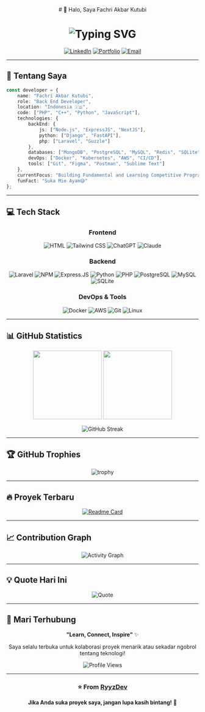 <div align="center">
# 👋 Halo, Saya Fachri Akbar Kutubi
</div>

<div align="center">
  <h1 align="center">
  <img src="https://readme-typing-svg.demolab.com?font=Arial&weight=500&size=30&duration=3000&pause=500&color=5DA1F7&center=true&width=435&lines=Back+End+Developer;Problem+Solver;Tech+Enthusiast;Always+Learning+New+Things" alt="Typing SVG" />
</h1>
  
  [![LinkedIn](https://img.shields.io/badge/LinkedIn-0077B5?style=for-the-badge&logo=linkedin&logoColor=white)](https://www.linkedin.com/in/fachri-akbar-kutubi-b4b89a310/)
  [![Portfolio](https://img.shields.io/badge/Portfolio-FF5722?style=for-the-badge&logo=todoist&logoColor=white)](https://fachryyz.com)
  [![Email](https://img.shields.io/badge/Email-D14836?style=for-the-badge&logo=gmail&logoColor=white)](mailto:fachriakbarkutubi@gmail.com)
  
</div>

---

## 🚀 Tentang Saya

```typescript
const developer = {
    name: "Fachri Akbar Kutubi",
    role: "Back End Developer",
    location: "Indonesia 🇮🇩",
    code: ["PHP", "C++", "Python", "JavaScript"],
    technologies: {
        backEnd: {
            js: ["Node.js", "ExpressJS", "NextJS"],
            python: ["Django", "FastAPI"],
            php: ["Laravel", "Guzzle"]
        },
        databases: ["MongoDB", "PostgreSQL", "MySQL", "Redis", "SQLite"],
        devOps: ["Docker", "Kubernetes", "AWS", "CI/CD"],
        tools: ["Git", "Figma", "Postman", "Sublime Text"]
    },
    currentFocus: "Building Fundamental and Learning Competitive Programing",
    funFact: "Suka Mie Ayam😅"
};
```

---

## 💻 Tech Stack

<div align="center">

### Frontend
![HTML](https://img.shields.io/badge/HTML5-E34F26?style=for-the-badge&logo=html5&logoColor=white)
![Tailwind CSS](https://img.shields.io/badge/Tailwind_CSS-38B2AC?style=for-the-badge&logo=tailwind-css&logoColor=white)
![ChatGPT](https://img.shields.io/badge/ChatGPT-74aa9c?style=for-the-badge&logo=openai&logoColor=white)
![Claude](https://img.shields.io/badge/Claude-D97757?style=for-the-badge&logo=claude&logoColor=white)


### Backend
![Laravel](https://img.shields.io/badge/Laravel-FF2D20?style=for-the-badge&logo=laravel&logoColor=white)
![NPM](https://img.shields.io/badge/npm-CB3837?style=for-the-badge&logo=npm&logoColor=white)
![Express.JS](https://img.shields.io/badge/Express.js-000000?style=for-the-badge&logo=express&logoColor=white)
![Python](https://img.shields.io/badge/Python-3776AB?style=for-the-badge&logo=python&logoColor=white)
![PHP](https://img.shields.io/badge/PHP-777BB4?style=for-the-badge&logo=php&logoColor=white)
![PostgreSQL](https://img.shields.io/badge/PostgreSQL-316192?style=for-the-badge&logo=postgresql&logoColor=white)
![MySQL](https://img.shields.io/badge/MySQL-005C84?style=for-the-badge&logo=mysql&logoColor=white)
![SQLite](https://img.shields.io/badge/Sqlite-003B57?style=for-the-badge&logo=sqlite&logoColor=white)

### DevOps & Tools
![Docker](https://img.shields.io/badge/Docker-2496ED?style=for-the-badge&logo=docker&logoColor=white)
![AWS](https://img.shields.io/badge/AWS-232F3E?style=for-the-badge&logo=amazon-aws&logoColor=white)
![Git](https://img.shields.io/badge/Git-F05032?style=for-the-badge&logo=git&logoColor=white)
![Linux](https://img.shields.io/badge/Linux-FCC624?style=for-the-badge&logo=linux&logoColor=black)

</div>

---

## 📊 GitHub Statistics

<div align="center">
  
  <img height="180em" src="https://github-readme-stats.vercel.app/api?username=RyyzDev&show_icons=true&theme=tokyonight&include_all_commits=true&count_private=true"/>
  <img height="180em" src="https://github-readme-stats.vercel.app/api/top-langs/?username=RyyzDev&layout=compact&langs_count=8&theme=tokyonight"/>
  
</div>

<div align="center">
  
  ![GitHub Streak](https://github-readme-streak-stats.herokuapp.com/?user=RyyzDev&theme=tokyonight)
  
</div>

---

## 🏆 GitHub Trophies

<div align="center">
  
  ![trophy](https://github-profile-trophy.vercel.app/?username=RyyzDev&theme=tokyonight&no-frame=true&no-bg=true&margin-w=4&row=1)
  
</div>

---

## 🔥 Proyek Terbaru


<div align="center">

[![Readme Card](https://github-readme-stats.vercel.app/api/pin/?username=RyyzDev&repo=sistemkasir-laravel&theme=tokyonight)](https://github.com/RyyzDev/sistemkasir-laravel)


</div>

---

## 📈 Contribution Graph

<div align="center">
  
  ![Activity Graph](https://github-readme-activity-graph.vercel.app/graph?username=RyyzDev&theme=tokyo-night&hide_border=true)
  
</div>

---

## 💡 Quote Hari Ini

<div align="center">
  
  ![Quote](https://quotes-github-readme.vercel.app/api?type=horizontal&theme=tokyonight)
  
</div>

---

## 🤝 Mari Terhubung

<div align="center">
  
**"Learn, Connect, Inspire"** ✨

Saya selalu terbuka untuk kolaborasi proyek menarik atau sekadar ngobrol tentang teknologi!


![Profile Views](https://komarev.com/ghpvc/?username=RyyzDev&color=blueviolet&style=for-the-badge)

</div>

---

<div align="center">
  
  ### ⭐ From [RyyzDev](https://github.com/RyyzDev)
  
  **Jika Anda suka proyek saya, jangan lupa kasih bintang!** 🌟
  
</div>
